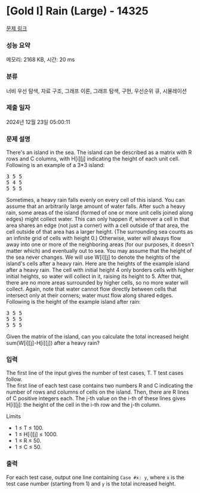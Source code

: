 # [Gold I] Rain (Large) - 14325 

[문제 링크](https://www.acmicpc.net/problem/14325) 

### 성능 요약

메모리: 2168 KB, 시간: 20 ms

### 분류

너비 우선 탐색, 자료 구조, 그래프 이론, 그래프 탐색, 구현, 우선순위 큐, 시뮬레이션

### 제출 일자

2024년 12월 23일 05:00:11

### 문제 설명

<p>There's an island in the sea. The island can be described as a matrix with R rows and C columns, with H[i][j] indicating the height of each unit cell. Following is an example of a 3*3 island:</p>

<pre>3 5 5
5 4 5
5 5 5
</pre>

<p>Sometimes, a heavy rain falls evenly on every cell of this island. You can assume that an arbitrarily large amount of water falls. After such a heavy rain, some areas of the island (formed of one or more unit cells joined along edges) might collect water. This can only happen if, wherever a cell in that area shares an edge (not just a corner) with a cell outside of that area, the cell outside of that area has a larger height. (The surrounding sea counts as an infinite grid of cells with height 0.) Otherwise, water will always flow away into one or more of the neighboring areas (for our purposes, it doesn't matter which) and eventually out to sea. You may assume that the height of the sea never changes. We will use W[i][j] to denote the heights of the island's cells after a heavy rain. Here are the heights of the example island after a heavy rain. The cell with initial height 4 only borders cells with higher initial heights, so water will collect in it, raising its height to 5. After that, there are no more areas surrounded by higher cells, so no more water will collect. Again, note that water cannot flow directly between cells that intersect only at their corners; water must flow along shared edges.<br>
Following is the height of the example island after rain:</p>

<pre>3 5 5
5 5 5
5 5 5
</pre>

<p>Given the matrix of the island, can you calculate the total increased height sum(W[i][j]-H[i][j]) after a heavy rain?</p>

<ul>
</ul>

### 입력 

 <p>The first line of the input gives the number of test cases, T. T test cases follow.<br>
The first line of each test case contains two numbers R and C indicating the number of rows and columns of cells on the island. Then, there are R lines of C positive integers each. The j-th value on the i-th of these lines gives H[i][j]: the height of the cell in the i-th row and the j-th column.</p>

<p>Limits</p>

<ul>
	<li>1 ≤ T ≤ 100.</li>
	<li>1 ≤ H[i][j] ≤ 1000.</li>
	<li>1 ≤ R ≤ 50.</li>
	<li>1 ≤ C ≤ 50.</li>
</ul>

### 출력 

 <p>For each test case, output one line containing <code>Case #x: y</code>, where <code>x</code> is the test case number (starting from 1) and <code>y</code> is the total increased height.</p>

